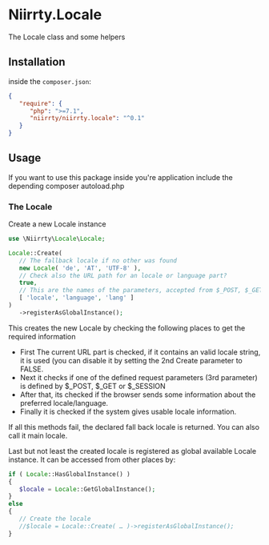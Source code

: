 # Niirrty.Locale

The Locale class and some helpers

## Installation

inside the `composer.json`:

```json
{
   "require": {
      "php": ">=7.1",
      "niirrty/niirrty.locale": "^0.1"
   }
}
```

## Usage

If you want to use this package inside you're application include the depending
composer autoload.php

### The Locale

Create a new Locale instance

```php
use \Niirrty\Locale\Locale;

Locale::Create(
   // The fallback locale if no other was found
   new Locale( 'de', 'AT', 'UTF-8' ),
   // Check also the URL path for an locale or language part?
   true,
   // This are the names of the parameters, accepted from $_POST, $_GET and $_SESSION
   [ 'locale', 'language', 'lang' ]
)
   ->registerAsGlobalInstance();
```

This creates the new Locale by checking the following places to get the required information

* First The current URL part is checked, if it contains an valid locale string, it is used (you can disable it by 
  setting the 2nd Create parameter to FALSE.
* Next it checks if one of the defined request parameters (3rd parameter) is defined by $_POST, $_GET or $_SESSION
* After that, its checked if the browser sends some information about the preferred locale/language.
* Finally it is checked if the system gives usable locale information.

If all this methods fail, the declared fall back locale is returned. You can also call it main locale.

Last but not least the created locale is registered as global available Locale instance. It can be accessed from other
places by:

```php
if ( Locale::HasGlobalInstance() )
{
   $locale = Locale::GetGlobalInstance();
}
else
{
   // Create the locale
   //$locale = Locale::Create( … )->registerAsGlobalInstance();
}
```
